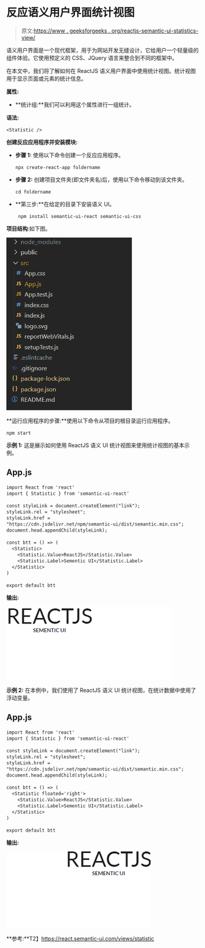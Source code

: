 # 反应语义用户界面统计视图

> 原文:[https://www . geeksforgeeks . org/reactjs-semantic-ui-statistics-view/](https://www.geeksforgeeks.org/reactjs-semantic-ui-statistics-views/)

语义用户界面是一个现代框架，用于为网站开发无缝设计，它给用户一个轻量级的组件体验。它使用预定义的 CSS、JQuery 语言来整合到不同的框架中。

在本文中，我们将了解如何在 ReactJS 语义用户界面中使用统计视图。统计视图用于显示页面或元素的统计信息。

**属性:**

*   **统计组:**我们可以利用这个属性进行一组统计。

**语法:**

```
<Statistic />
```

**创建反应应用程序并安装模块:**

*   **步骤 1:** 使用以下命令创建一个反应应用程序。

    ```
    npx create-react-app foldername
    ```

*   **步骤 2:** 创建项目文件夹(即文件夹名)后，使用以下命令移动到该文件夹。

    ```
    cd foldername
    ```

*   **第三步:**在给定的目录下安装语义 UI。

    ```
     npm install semantic-ui-react semantic-ui-css
    ```

**项目结构**:如下图。

![](img/f04ae0d8b722a9fff0bd9bd138b29c23.png)

**运行应用程序的步骤:**使用以下命令从项目的根目录运行应用程序。

```
npm start
```

**示例 1:** 这是展示如何使用 ReactJS 语义 UI 统计视图来使用统计视图的基本示例。

## App.js

```
import React from 'react'
import { Statistic } from 'semantic-ui-react'

const styleLink = document.createElement("link");
styleLink.rel = "stylesheet";
styleLink.href = 
"https://cdn.jsdelivr.net/npm/semantic-ui/dist/semantic.min.css";
document.head.appendChild(styleLink);

const btt = () => (
  <Statistic>
    <Statistic.Value>ReactJS</Statistic.Value>
    <Statistic.Label>Sementic UI</Statistic.Label>
  </Statistic>
)

export default btt
```

**输出:**

![](img/a819391c224715b4ef9b473d33307079.png)

**示例 2:** 在本例中，我们使用了 ReactJS 语义 UI 统计视图，在统计数据中使用了浮动变量。

## App.js

```
import React from 'react'
import { Statistic } from 'semantic-ui-react'

const styleLink = document.createElement("link");
styleLink.rel = "stylesheet";
styleLink.href = 
"https://cdn.jsdelivr.net/npm/semantic-ui/dist/semantic.min.css";
document.head.appendChild(styleLink);

const btt = () => (
  <Statistic floated='right'>
    <Statistic.Value>ReactJS</Statistic.Value>
    <Statistic.Label>Sementic UI</Statistic.Label>
  </Statistic>
)

export default btt
```

**输出:**

![](img/dfc913b741c76ee2decee32d8605010e.png)

**参考:**T2】https://react.semantic-ui.com/views/statistic